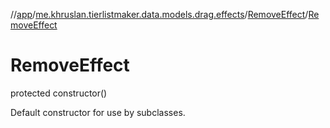 //[app](../../../index.md)/[me.khruslan.tierlistmaker.data.models.drag.effects](../index.md)/[RemoveEffect](index.md)/[RemoveEffect](-remove-effect.md)

# RemoveEffect

protected constructor()

Default constructor for use by subclasses.

